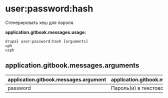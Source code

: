 # user:password:hash
Сгенерировать хеш для пароля.

**application.gitbook.messages.usage:**
```
drupal user:password:hash [arguments]
uph
usph
```

## application.gitbook.messages.arguments
application.gitbook.messages.argument | application.gitbook.messages.details
---------|-------------
password | Пароль(и) в текстовом формате
